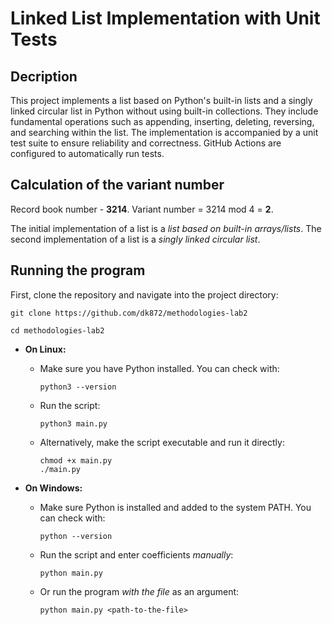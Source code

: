 # Linked List Implementation with Unit Tests

## Decription
This project implements a list based on Python's built-in lists and a singly linked circular list in Python without using built-in collections. They include fundamental operations such as appending, inserting, deleting, reversing, and searching within the list. The implementation is accompanied by a unit test suite to ensure reliability and correctness. GitHub Actions are configured to automatically run tests.

## Calculation of the variant number
Record book number - **3214**.
Variant number = 3214 mod 4 = **2**.

The initial implementation of a list is a *list based on built-in arrays/lists*.
The second implementation of a list is a *singly linked circular list*.

## Running the program
First, clone the repository and navigate into the project directory:
```
git clone https://github.com/dk872/methodologies-lab2
```
```
cd methodologies-lab2
```

- **On Linux:**
  - Make sure you have Python installed. You can check with:
    ```
    python3 --version
    ```
  - Run the script:
    ```
    python3 main.py
    ```
  - Alternatively, make the script executable and run it directly:
    ```
    chmod +x main.py
    ./main.py
    ```

- **On Windows:**
  - Make sure Python is installed and added to the system PATH. You can check with:
    ```
    python --version
    ```
  - Run the script and enter coefficients *manually*:
    ```
    python main.py
    ```
  - Or run the program *with the file* as an argument:
    ```
    python main.py <path-to-the-file>
    ```

